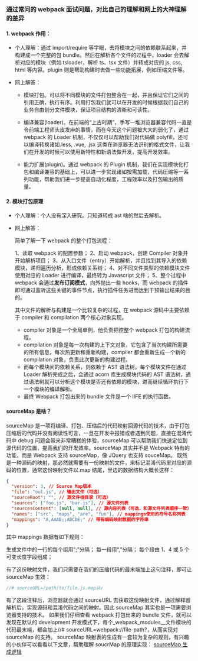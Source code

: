 ### 通过常问的 webpack 面试问题，对比自己的理解和网上的大神理解的差异

#### 1. webpack 作用：

- 个人理解：通过 import/require 等字眼，去将模块之间的依赖联系起来，并构建成一个完整的包 bundle。然后在解析各个文件的过程中，loader 会去解析对应的模块（例如 tsloader，解析 ts、tsx 文件）并转成对应的 js, css, html 等内容。plugin 则是帮助构建时去做一些功能拓展，例如压缩文件等。

- 网上解答：

  - 模块打包。可以将不同模块的文件打包整合在一起，并且保证它们之间的引用正确，执行有序。利用打包我们就可以在开发的时候根据我们自己的业务自由划分文件模块，保证项目结构的清晰和可读性。

  - 编译兼容(loader)。在前端的“上古时期”，手写一堆浏览器兼容代码一直是令前端工程师头皮发麻的事情，而在今天这个问题被大大的弱化了，通过 webpack 的 Loader 机制，不仅仅可以帮助我们对代码做 polyfill，还可以编译转换诸如.less, .vue, .jsx 这类在浏览器无法识别的格式文件，让我们在开发的时候可以使用新特性和新语法做开发，提高开发效率。

  - 能力扩展(plugin)。通过 webpack 的 Plugin 机制，我们在实现模块化打包和编译兼容的基础上，可以进一步实现诸如按需加载，代码压缩等一系列功能，帮助我们进一步提高自动化程度，工程效率以及打包输出的质量。

#### 2. 模块打包原理

- 个人理解：个人没有深入研究。只知道转成 ast 啥的然后去解析。

- 网上解答：

  简单了解一下 webpack 的整个打包流程：

  1、读取 webpack 的配置参数；
  2、启动 webpack，创建 Compiler 对象并开始解析项目；
  3、从入口文件（entry）开始解析，并且找到其导入的依赖模块，递归遍历分析，形成依赖关系树；
  4、对不同文件类型的依赖模块文件使用对应的 Loader 进行编译，最终转为 Javascript 文件；
  5、整个过程中 webpack 会通过**发布订阅模式**，向外抛出一些 hooks，而 webpack 的插件即可通过监听这些关键的事件节点，执行插件任务进而达到干预输出结果的目的。

  其中文件的解析与构建是一个比较复杂的过程，在 webpack 源码中主要依赖于 compiler 和 compilation 两个核心对象实现。

  - compiler 对象是一个全局单例，他负责把控整个 webpack 打包的构建流程。
  - compilation 对象是每一次构建的上下文对象，它包含了当次构建所需要的所有信息，每次热更新和重新构建，compiler 都会重新生成一个新的 compilation 对象，负责此次更新的构建过程。
  - 而每个模块间的依赖关系，则依赖于 AST 语法树。每个模块文件在通过 Loader 解析完成之后，会通过 acorn 库生成模块代码的 AST 语法树，通过语法树就可以分析这个模块是否还有依赖的模块，进而继续循环执行下一个模块的编译解析。
  - 最终 Webpack 打包出来的 bundle 文件是一个 IIFE 的执行函数。

#### sourceMap 是啥？

sourceMap 是一项将编译、打包、压缩后的代码映射回源代码的技术，由于打包压缩后的代码并没有阅读性可言，一旦在开发中报错或者遇到问题，直接在混淆代码中 debug 问题会带来非常糟糕的体验，sourceMap 可以帮助我们快速定位到源代码的位置，提高我们的开发效率。sourceMap 其实并不是 Webpack 特有的功能，而是 Webpack 支持 sourceMap，像 JQuery 也支持 souceMap。
既然是一种源码的映射，那必然就需要有一份映射的文件，来标记混淆代码里对应的源码的位置，通常这份映射文件以.map 结尾，里边的数据结构大概长这样：

```json
{
  "version": 3, // Source Map版本
  "file": "out.js", // 输出文件（可选）
  "sourceRoot": "", // 源文件根目录（可选）
  "sources": ["foo.js", "bar.js"], // 源文件列表
  "sourcesContent": [null, null], // 源内容列表（可选，和源文件列表顺序一致）
  "names": ["src", "maps", "are", "fun"], // mappings使用的符号名称列表
  "mappings": "A,AAAB;;ABCDE;" // 带有编码映射数据的字符串
}
```

其中 mappings 数据有如下规则：

生成文件中的一行的每个组用“;”分隔；
每一段用“,”分隔；
每个段由 1、4 或 5 个可变长度字段组成；

有了这份映射文件，我们只需要在我们的压缩代码的最末端加上这句注释，即可让 sourceMap 生效：

```js
//# sourceURL=/path/to/file.js.map从v
```

有了这段注释后，浏览器就会通过 sourceURL 去获取这份映射文件，通过解释器解析后，实现源码和混淆代码之间的映射。因此 sourceMap 其实也是一项需要浏览器支持的技术。
如果我们仔细查看 webpack 打包出来的 bundle 文件，就可以发现在默认的 development 开发模式下，每个\_webpack_modules\_\_文件模块的代码最末端，都会加上//# sourceURL=webpack://file-path?，从而实现对 sourceMap 的支持。
sourceMap 映射表的生成有一套较为复杂的规则，有兴趣的小伙伴可以看看以下文章，帮助理解 soucrMap 的原理实现：
[sourceMap 生成逻辑](https://blog.fundebug.com/2018/10/12/understanding_frontend_source_map/)

